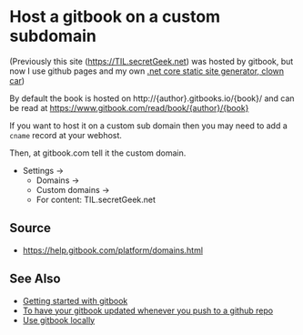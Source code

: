 ﻿# Host a gitbook on a custom subdomain

(Previously this site (<https://TIL.secretGeek.net>) was hosted by gitbook, but now I use github pages and my own [.net core static site generator, clown car](https://github.com/secretGeek/clowncar))

By default the book is hosted on http://{author}.gitbooks.io/{book}/
and can be read at https://www.gitbook.com/read/book/{author}/{book}

If you want to host it on a custom sub domain then you may need to add a `cname` record at your webhost.

Then, at gitbook.com tell it the custom domain.

 * Settings ->
   * Domains ->
    * Custom domains ->
     * For content: TIL.secretGeek.net

## Source

 * https://help.gitbook.com/platform/domains.html

## See Also

 * [Getting started with gitbook](getting_started_with_gitbook.md)
 * [To have your gitbook updated whenever you push to a github repo](web_hooks.md)
 * [Use gitbook locally](use_gitbook_locally.md)